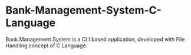 # Bank-Management-System-C-Language
Bank Management System is a CLI based application, developed with File Handling concept of C Language.
